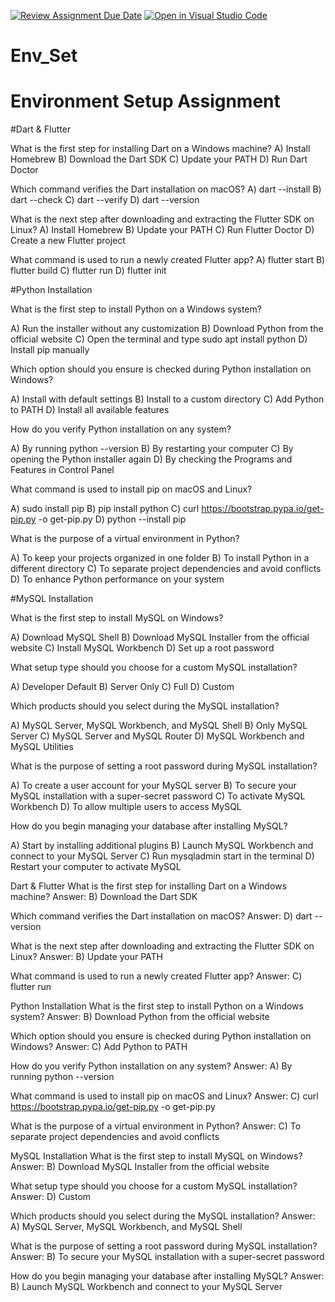 [![Review Assignment Due Date](https://classroom.github.com/assets/deadline-readme-button-22041afd0340ce965d47ae6ef1cefeee28c7c493a6346c4f15d667ab976d596c.svg)](https://classroom.github.com/a/vnsr1XuU)
[![Open in Visual Studio Code](https://classroom.github.com/assets/open-in-vscode-2e0aaae1b6195c2367325f4f02e2d04e9abb55f0b24a779b69b11b9e10269abc.svg)](https://classroom.github.com/online_ide?assignment_repo_id=17059802&assignment_repo_type=AssignmentRepo)
# Env_Set

# Environment Setup Assignment

#Dart & Flutter

What is the first step for installing Dart on a Windows machine?
A) Install Homebrew 
B) Download the Dart SDK 
C) Update your PATH 
D) Run Dart Doctor

Which command verifies the Dart installation on macOS?
A) dart --install 
B) dart --check 
C) dart --verify 
D) dart --version

What is the next step after downloading and extracting the Flutter SDK on Linux?
A) Install Homebrew 
B) Update your PATH 
C) Run Flutter Doctor 
D) Create a new Flutter project

What command is used to run a newly created Flutter app?
A) flutter start 
B) flutter build 
C) flutter run 
D) flutter init

#Python Installation

What is the first step to install Python on a Windows system?

A) Run the installer without any customization 
B) Download Python from the official website 
C) Open the terminal and type sudo apt install python 
D) Install pip manually

Which option should you ensure is checked during Python installation on Windows?

A) Install with default settings 
B) Install to a custom directory 
C) Add Python to PATH 
D) Install all available features

How do you verify Python installation on any system?

A) By running python --version 
B) By restarting your computer 
C) By opening the Python installer again 
D) By checking the Programs and Features in Control Panel

What command is used to install pip on macOS and Linux?

A) sudo install pip 
B) pip install python 
C) curl https://bootstrap.pypa.io/get-pip.py -o get-pip.py 
D) python --install pip

What is the purpose of a virtual environment in Python?

A) To keep your projects organized in one folder 
B) To install Python in a different directory 
C) To separate project dependencies and avoid conflicts 
D) To enhance Python performance on your system

#MySQL Installation

What is the first step to install MySQL on Windows?

A) Download MySQL Shell 
B) Download MySQL Installer from the official website 
C) Install MySQL Workbench 
D) Set up a root password

What setup type should you choose for a custom MySQL installation?

A) Developer Default 
B) Server Only 
C) Full 
D) Custom

Which products should you select during the MySQL installation?

A) MySQL Server, MySQL Workbench, and MySQL Shell 
B) Only MySQL Server 
C) MySQL Server and MySQL Router 
D) MySQL Workbench and MySQL Utilities

What is the purpose of setting a root password during MySQL installation?

A) To create a user account for your MySQL server 
B) To secure your MySQL installation with a super-secret password 
C) To activate MySQL Workbench 
D) To allow multiple users to access MySQL

How do you begin managing your database after installing MySQL?

A) Start by installing additional plugins 
B) Launch MySQL Workbench and connect to your MySQL Server 
C) Run mysqladmin start in the terminal 
D) Restart your computer to activate MySQL




Dart & Flutter
What is the first step for installing Dart on a Windows machine?
Answer: B) Download the Dart SDK

Which command verifies the Dart installation on macOS?
Answer: D) dart --version

What is the next step after downloading and extracting the Flutter SDK on Linux?
Answer: B) Update your PATH

What command is used to run a newly created Flutter app?
Answer: C) flutter run

Python Installation
What is the first step to install Python on a Windows system?
Answer: B) Download Python from the official website

Which option should you ensure is checked during Python installation on Windows?
Answer: C) Add Python to PATH

How do you verify Python installation on any system?
Answer: A) By running python --version

What command is used to install pip on macOS and Linux?
Answer: C) curl https://bootstrap.pypa.io/get-pip.py -o get-pip.py

What is the purpose of a virtual environment in Python?
Answer: C) To separate project dependencies and avoid conflicts

MySQL Installation
What is the first step to install MySQL on Windows?
Answer: B) Download MySQL Installer from the official website

What setup type should you choose for a custom MySQL installation?
Answer: D) Custom

Which products should you select during the MySQL installation?
Answer: A) MySQL Server, MySQL Workbench, and MySQL Shell

What is the purpose of setting a root password during MySQL installation?
Answer: B) To secure your MySQL installation with a super-secret password

How do you begin managing your database after installing MySQL?
Answer: B) Launch MySQL Workbench and connect to your MySQL Server


